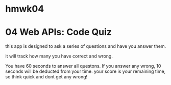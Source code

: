 # hmwk04
# 04 Web APIs: Code Quiz
this app is designed to ask a series of questions and have you answer them.

it will track how many you have correct and wrong.

You have 60 seconds to answer all questons. If you answer any wrong, 10 seconds will be deducted from your time. your score is your remaining time, so think quick and dont get any wrong!


